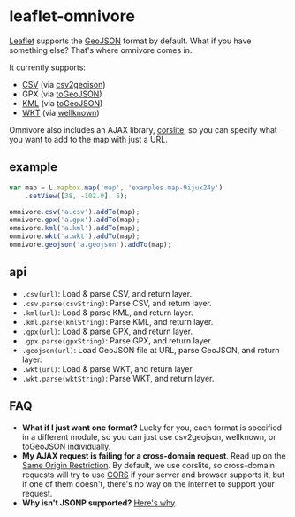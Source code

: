 # leaflet-omnivore

[Leaflet](http://leafletjs.com/) supports the [GeoJSON](http://geojson.org/) format
by default. What if you have something else? That's where omnivore comes in.

It currently supports:

* [CSV](http://en.wikipedia.org/wiki/Comma-separated_values) (via [csv2geojson](https://github.com/mapbox/csv2geojson))
* GPX (via [toGeoJSON](https://github.com/mapbox/togeojson))
* [KML](http://developers.google.com/kml/documentation/) (via [toGeoJSON](https://github.com/mapbox/togeojson))
* [WKT](http://en.wikipedia.org/wiki/Well-known_text) (via [wellknown](https://github.com/mapbox/wellknown))

Omnivore also includes an AJAX library, [corslite](https://github.com/mapbox/corslite),
so you can specify what you want to add to the map with just a URL.

## example

```js
var map = L.mapbox.map('map', 'examples.map-9ijuk24y')
    .setView([38, -102.0], 5);

omnivore.csv('a.csv').addTo(map);
omnivore.gpx('a.gpx').addTo(map);
omnivore.kml('a.kml').addTo(map);
omnivore.wkt('a.wkt').addTo(map);
omnivore.geojson('a.geojson').addTo(map);
```

## api

* `.csv(url)`: Load & parse CSV, and return layer.
* `.csv.parse(csvString)`: Parse CSV, and return layer.
* `.kml(url)`: Load & parse KML, and return layer.
* `.kml.parse(kmlString)`: Parse KML, and return layer.
* `.gpx(url)`: Load & parse GPX, and return layer.
* `.gpx.parse(gpxString)`: Parse GPX, and return layer.
* `.geojson(url)`: Load GeoJSON file at URL, parse GeoJSON, and return layer.
* `.wkt(url)`: Load & parse WKT, and return layer.
* `.wkt.parse(wktString)`: Parse WKT, and return layer.

## FAQ

* **What if I just want one format?** Lucky for you, each format is specified
  in a different module, so you can just use csv2geojson, wellknown, or toGeoJSON
  individually.
* **My AJAX request is failing for a cross-domain request**. Read up on the [Same Origin Restriction](http://en.wikipedia.org/wiki/Same-origin_policy).
  By default, we use corslite, so cross-domain requests will try to use [CORS](http://en.wikipedia.org/wiki/Cross-origin_resource_sharing)
  if your server and browser supports it, but if one of them doesn't, there's no
  way on the internet to support your request.
* **Why isn't JSONP supported?** [Here's why](https://gist.github.com/tmcw/6244497).
